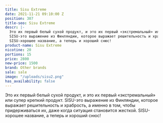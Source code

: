 ```yaml
---
title: Sisu Extreme
date: 2021-11-21 09:10:00 Z
position: 307
title-seo: Sisu Extreme
descr: |-
  Это их первый белый сухой продукт, и это их первый «экстремальный» или супер крепкий продукт.
  SISU-это выражение из Финляндии, которое выражает решительность и храбрость, а именно в том, чтобы придерживаться их, даже когда ситуация становится жесткой.
  SISU-хорошее название, а теперь и хороший снюс!
product-name: Sisu Extreme
nicotine: 20
portions: 15
price: 2800
new-price: 1500
brand: Other brands
sale: sale
image: "/uploads/sisu2.png"
has_availability: false
---
```


Это их первый белый сухой продукт, и это их первый «экстремальный» или супер крепкий продукт.
SISU-это выражение из Финляндии, которое выражает решительность и храбрость, а именно в том, чтобы придерживаться их, даже когда ситуация становится жесткой.
SISU-хорошее название, а теперь и хороший снюс!